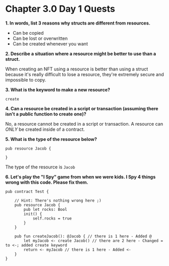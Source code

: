 # Chapter 3.0 Day 1 Quests

**1. In words, list 3 reasons why structs are different from resources.**
  * Can be copied
  * Can be lost or overwritten
  * Can be created whenever you want

**2. Describe a situation where a resource might be better to use than a struct.**

When creating an NFT using a resource is better than using a struct because it's really difficult to lose a resource, they're extremely secure and impossible to copy. 

**3. What is the keyword to make a new resource?**

```cadence
create
```

**4. Can a resource be created in a script or transaction (assuming there isn't a public function to create one)?**

No, a resource cannot be created in a script or transaction. A resource can *ONLY* be created inside of a contract.

**5. What is the type of the resource below?**

```cadence
pub resource Jacob {

}
```

The type of the resource is `Jacob`

**6. Let's play the "I Spy" game from when we were kids. I Spy 4 things wrong with this code. Please fix them.**

```cadence
pub contract Test {

    // Hint: There's nothing wrong here ;)
    pub resource Jacob {
        pub let rocks: Bool
        init() {
            self.rocks = true
        }
    }

    pub fun createJacob(): @Jacob { // there is 1 here - Added @
        let myJacob <- create Jacob() // there are 2 here - Changed = to <-; added create keyword
        return <- myJacob // there is 1 here - Added <- 
    }
}
```
